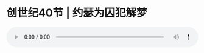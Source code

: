 # 创世纪40节 | 约瑟为囚犯解梦

<audio style="width: 100%;" preload="false" controls controlslist="nodownload"><source src="https://cdn.simai.ml/audio/mp3/2020/200122_003.mp3" type="audio/mpeg">Your browser does not support the audio element.</audio>
